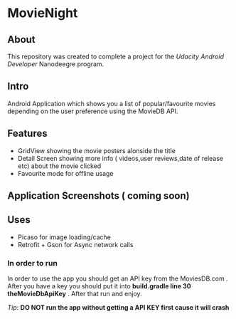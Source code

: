 # MovieNight

## About 
This repository was created to complete a project for the *Udacity Android Developer* Nanodeegre program.

## Intro 

Android Application which shows you a list of popular/favourite  movies depending on the user preference  using the MovieDB API.


## Features

- GridView showing the movie posters alonside the title
- Detail Screen showing more info ( videos,user reviews,date of release etc) 
about the movie clicked 
- Favourite mode for offline usage


## Application Screenshots ( **coming soon**)



## Uses

- Picaso for image loading/cache
- Retrofit + Gson for Async network calls

### In order to run

In order to use the app you should get an API key from the MoviesDB.com . After you have a
key you should put it into **build.gradle line 30  theMovieDbApiKey** . After that run  and
enjoy.
 
 
 *Tip*: **DO NOT run the app without getting a API KEY first cause it will crash**
